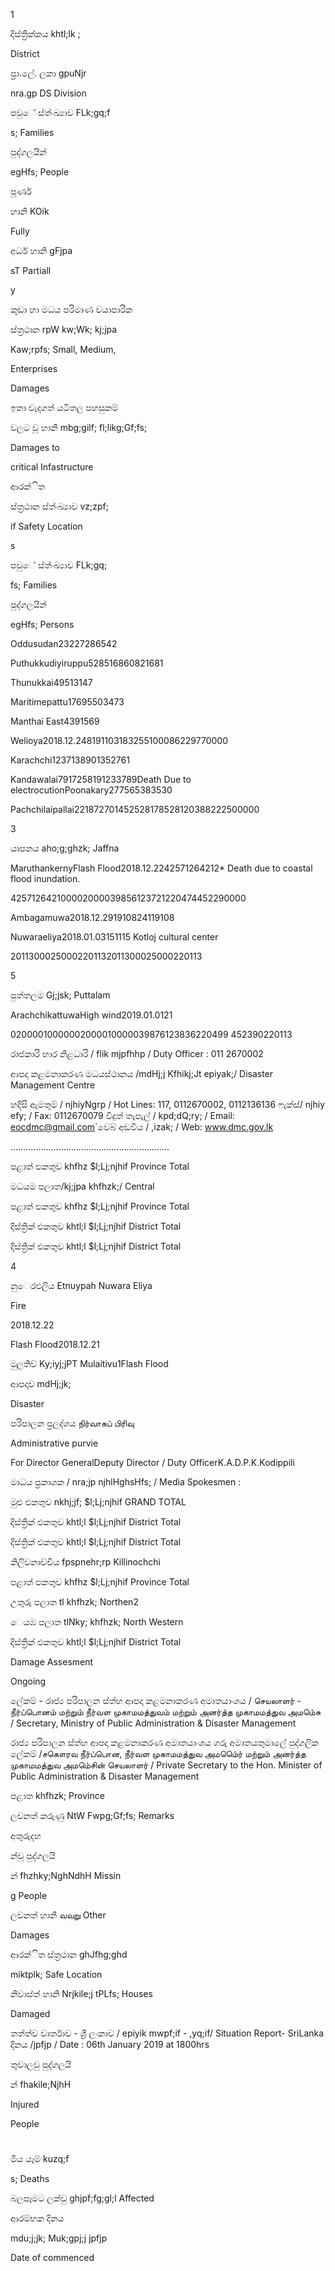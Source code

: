 1

දිස්ත්‍රික්කය khtl;lk ;

District

ප්‍රා.ලේ. ලකා gpuNjr

nra.gp DS Division

පවුේ ස්ත්‍ංඛ්‍යාව FLk;gq;f

s; Families

පුද්ගලයින්

egHfs; People

පූර්ණ

හානි KOik

Fully

අර්ධ හානි gFjpa

sT Partiall

y

කුඩා හා මධය පරිමාණ වයාපාරික

ස්ත්‍රථාන rpW kw;Wk; kj;jpa

Kaw;rpfs; Small, Medium,

Enterprises

Damages

ඉතා වැදගත් යටිතල පහසුකම්

වලට වූ හානි mbg;gilf; fl;likg;Gf;fs;

Damages to

critical Infastructure

ආරක්ිත

ස්ත්‍රථාන ස්ත්‍ංඛ්‍යාව vz;zpf;

if Safety Location

s

පවුේ ස්ත්‍ංඛ්‍යාව FLk;gq;

fs; Families

පුද්ගලයින්

egHfs; Persons

Oddusudan23227286542

Puthukkudiyiruppu528516860821681

Thunukkai49513147

Maritimepattu17695503473

Manthai East4391569

Welioya2018.12.248191103183255100086229770000

Karachchi1237138901352761

Kandawalai7917258191233789Death Due to electrocutionPoonakary277565383530

Pachchilaipallai221872701452528178528120388222500000

3

යාපනය aho;g;ghzk; Jaffna

MaruthankernyFlash Flood2018.12.2242571264212* Death due to coastal flood inundation.

425712642100002000039856123721220474452290000

Ambagamuwa2018.12.291910824119108

Nuwaraeliya2018.01.03151115 Kotloj cultural center

20113000250002201132011300025000220113

5

පුත්තලම Gj;jsk; Puttalam

ArachchikattuwaHigh wind2019.01.0121

02000010000002000010000039876123836220499 452390220113

රාජකාරි භාර නිළධාරි / flik mjpfhhp / Duty Officer : 011 2670002

ආපදා කළමනාකරණ මධයස්ථානය /mdHj;j Kfhikj;Jt epiyak;/ Disaster Management Centre

හදිසි ඇමතුම් / njhiyNgrp / Hot Lines: 117, 0112670002, 0112136136 ෆැක්ස්/ njhiy efy; / Fax: 0112670079 විදුත් තැපැල් / kpd;dQ;ry; / Email: eocdmc@gmail.com`වෙබ් අඩවිය / ,izak; / Web: www.dmc.gov.lk

……………….……………………………………..

පළාත් ඵකතුව khfhz $l;Lj;njhif Province Total

මධයම පලාත/kj;jpa khfhzk;/ Central

පළාත් ඵකතුව khfhz $l;Lj;njhif Province Total

දිස්ත්‍රික් එකතුව khtl;l $l;Lj;njhif District Total

දිස්ත්‍රික් එකතුව khtl;l $l;Lj;njhif District Total

4

නුෙරඑලිය Etnuypah Nuwara Eliya

Fire

2018.12.22

Flash Flood2018.12.21

මුලතිව් Ky;iyj;jPT Mulaitivu1Flash Flood

ආපදාව mdHj;jk;

Disaster

පරිපාලන ප්‍රලද්ශය நிர்வாகப் பிரிவு

Administrative purvie

For Director GeneralDeputy Director / Duty OfficerK.A.D.P.K.Kodippili

මාධය ප්‍රකාශක / nra;jp njhlHghsHfs; / Media Spokesmen :

මුළු එකතුව nkhj;jf; $l;Lj;njhif GRAND TOTAL

දිස්ත්‍රික් එකතුව khtl;l $l;Lj;njhif District Total

දිස්ත්‍රික් එකතුව khtl;l $l;Lj;njhif District Total

කිලිවනාච්චිය fpspnehr;rp Killinochchi

පළාත් ඵකතුව khfhz $l;Lj;njhif Province Total

උතුරු පලාත tl khfhzk; Northen2

ෙයඹ පලාත tlNky; khfhzk; North Western

දිස්ත්‍රික් එකතුව khtl;l $l;Lj;njhif District Total

Damage Assesment

Ongoing

ලේකම් - රාජ්‍ය පරිපාලන ස්ත්‍හ ආපදා කළමනාකරණ අමාතයාංශය / செயலாளர் - நீர்ப்பாெனம் மற்றும் நீர்வள முகாமமத்துவம் மற்றும் அனர்த்த முகாமமத்துவ அமமெ்சு / Secretary, Ministry of Public Administration & Disaster Management

රාජ්‍ය පරිපාලන ස්ත්‍හ ආපදා කළමනාකරණ අමාතයාංශය ගරු අමාතයතුමාලේ පුද්ගලික ලේකම් /சகௌரவ நீர்ப்பாென, நீர்வள முகாமமத்துவ அமமெ்ெர் மற்றும் அனர்த்த முகாமமத்துவ அமமெ்சின் செயலாளர் / Private Secretary to the Hon. Minister of Public Administration & Disaster Management

පළාත khfhzk; Province

ලවනත් කරුණු NtW Fwpg;Gf;fs; Remarks

අතුරුදහ

න්වූ පුද්ගලයි

න් fhzhky;NghNdhH Missin

g People

ලවනත් හානි வவ​று Other

Damages

ආරක්ිත ස්ත්‍රථාන ghJfhg;ghd

miktplk; Safe Location

නිවාස්ත්‍ හානි Nrjkile;j tPLfs; Houses

Damaged

තත්ත්ව වාර්තාව - ශ්‍රී ලංකාව / epiyik mwpf;if - ,yq;if/ Situation Report- SriLanka දිනය /jpfjp / Date : 06th January 2019 at 1800hrs

තුවාලවු පුද්ගලයි

න් fhakile;NjhH

Injured

People

#

මිය යෑම් kuzq;f

s; Deaths

බලපෑමට ලක්වු ghjpf;fg;gl;l Affected

ආරම්භක දිනය

mdu;j;jk; Muk;gpj;j jpfjp

Date of commenced